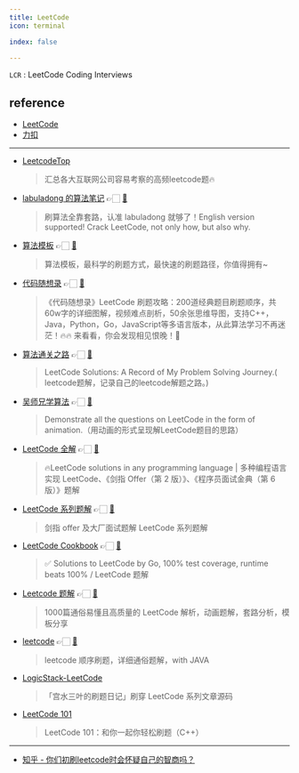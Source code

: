 ```yaml
---
title: LeetCode
icon: terminal

index: false

---
```


`LCR` : LeetCode Coding Interviews

<!-- more -->

## reference

- [LeetCode](https://leetcode.com)
- [力扣](https://leetcode.cn)

------

- [LeetcodeTop](https://github.com/afatcoder/LeetcodeTop)
    > 汇总各大互联网公司容易考察的高频leetcode题🔥
- [labuladong 的算法笔记](https://labuladong.github.io/algo) 👉🏻 [🐙](https://github.com/labuladong/fucking-algorithm)
    > 刷算法全靠套路，认准 labuladong 就够了！English version supported! Crack LeetCode, not only how, but also why.
- [算法模板](https://greyireland.gitbook.io/algorithm-pattern) 👉🏻 [🐙](https://github.com/greyireland/algorithm-pattern)
    > 算法模板，最科学的刷题方式，最快速的刷题路径，你值得拥有~
- [代码随想录](https://programmercarl.com) 👉🏻 [🐙](https://github.com/youngyangyang04/leetcode-master)
    > 《代码随想录》LeetCode 刷题攻略：200道经典题目刷题顺序，共60w字的详细图解，视频难点剖析，50余张思维导图，支持C++，Java，Python，Go，JavaScript等多语言版本，从此算法学习不再迷茫！🔥🔥 来看看，你会发现相见恨晚！🚀
- [算法通关之路](https://leetcode-solution-leetcode-pp.gitbook.io/leetcode-solution) 👉🏻 [🐙](https://github.com/azl397985856/leetcode)
    > LeetCode Solutions: A Record of My Problem Solving Journey.( leetcode题解，记录自己的leetcode解题之路。)
- [吴师兄学算法](https://blog.algomooc.com) 👉🏻 [🐙](https://github.com/MisterBooo/LeetCodeAnimation)
    > Demonstrate all the questions on LeetCode in the form of animation.（用动画的形式呈现解LeetCode题目的思路）
- [LeetCode 全解](https://doocs.github.io/leetcode) 👉🏻 [🐙](https://github.com/doocs/leetcode)
    > 🔥LeetCode solutions in any programming language | 多种编程语言实现 LeetCode、《剑指 Offer（第 2 版）》、《程序员面试金典（第 6 版）》题解
- [LeetCode 系列题解](https://leetcode.hi-dhl.com) 👉🏻 [🐙](https://github.com/hi-dhl/Leetcode-Solutions-with-Java-And-Kotlin)
    > 剑指 offer 及大厂面试题解 LeetCode 系列题解
- [LeetCode Cookbook](https://books.halfrost.com/leetcode) 👉🏻 [🐙](https://github.com/halfrost/LeetCode-Go)
    > ✅ Solutions to LeetCode by Go, 100% test coverage, runtime beats 100% / LeetCode 题解
- [Leetcode 题解](https://fuxuemingzhu.cn/leetcode) 👉🏻 [🐙](https://github.com/fuxuemingzhu/Leetcode-Solution-All)
    > 1000篇通俗易懂且高质量的 LeetCode 解析，动画题解，套路分析，模板分享
- [leetcode](https://leetcode.wang) 👉🏻 [🐙](https://github.com/wind-liang/leetcode)
    > leetcode 顺序刷题，详细通俗题解，with JAVA
- [LogicStack-LeetCode](https://github.com/SharingSource/LogicStack-LeetCode)
    > 「宫水三叶的刷题日记」刷穿 LeetCode 系列文章源码
- [LeetCode 101](https://github.com/changgyhub/leetcode_101)
    > LeetCode 101：和你一起你轻松刷题（C++）

------

- [知乎 - 你们初刷leetcode时会怀疑自己的智商吗？](https://www.zhihu.com/question/388971497)